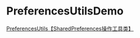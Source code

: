 # PreferencesUtilsDemo
[PreferencesUtils【SharedPreferences操作工具类】](http://www.cnblogs.com/whycxb/p/7026666.html)

